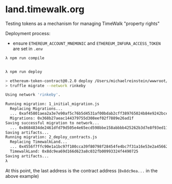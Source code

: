 # land.timewalk.org
Testing tokens as a mechanism for managing TimeWalk "property rights"

Deployment process:
* ensure `ETHEREUM_ACCOUNT_MNEMONIC` and `ETHEREUM_INFURA_ACCESS_TOKEN` are set in `.env`

```bash
λ npm run compile


λ npm run deploy

> ethereum-token-contract@0.2.0 deploy /Users/michaelreinstein/wwwroot/ethereum-token-contract
> truffle migrate --network rinkeby

Using network 'rinkeby'.

Running migration: 1_initial_migration.js
  Replacing Migrations...
  ... 0xaf45801aea2a3e7e90af5c76b5d4531af00bdab2cff389765024b84e9242bce8
  Migrations: 0x368b27aeac144379755d308eef02f7889e26ad1f
Saving successful migration to network...
  ... 0x8684834de2461dfd79d505e4e65ecd598bbe158abbbb425262b3d7e8f93ed114
Saving artifacts...
Running migration: 2_deploy_contracts.js
  Replacing TimewalkLand...
  ... 0x4556f7ffc90e1a1bc97f100cca39f80798f28454fe4bc7f31a16e53e2a456629
  TimewalkLand: 0x8dc9ea69d166d623a8c032fb00993324f4490725
Saving artifacts...
λ

```

At this point, the last address is the contract address (`0x8dc9ea...` in the above example)